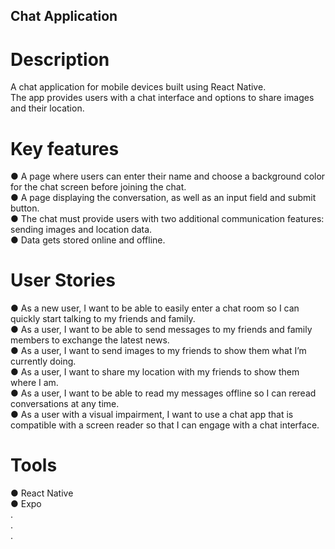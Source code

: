 ## Chat Application

# Description
A chat application for mobile devices built using React Native. <br/>
The app provides users with a chat interface and options to share images and their location.

# Key features
● A page where users can enter their name and choose a background color for the chat screen 
before joining the chat. <br/>
● A page displaying the conversation, as well as an input field and submit button.  <br/>
● The chat must provide users with two additional communication features: sending images 
and location data. <br/>
● Data gets stored online and offline. <br/>

# User Stories
● As a new user, I want to be able to easily enter a chat room so I can quickly start talking to my 
friends and family. <br/>
● As a user, I want to be able to send messages to my friends and family members to exchange 
the latest news. <br/>
● As a user, I want to send images to my friends to show them what I’m currently doing. <br/>
● As a user, I want to share my location with my friends to show them where I am. <br/>
● As a user, I want to be able to read my messages offline so I can reread conversations at any 
time. <br/>
● As a user with a visual impairment, I want to use a chat app that is compatible with a screen 
reader so that I can engage with a chat interface.<br/>

# Tools
● React Native <br/>
● Expo <br/>
. <br/>
. <br/>
.